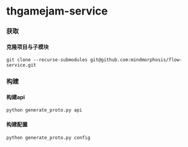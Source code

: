 # thgamejam-service


### 获取

#### 克隆项目与子模块

```shell
git clone --recurse-submodules git@github.com:mindmorphosis/flow-service.git
```


### 构建

#### 构建api

```shell
python generate_proto.py api
```

#### 构建配置

```shell
python generate_proto.py config
```
